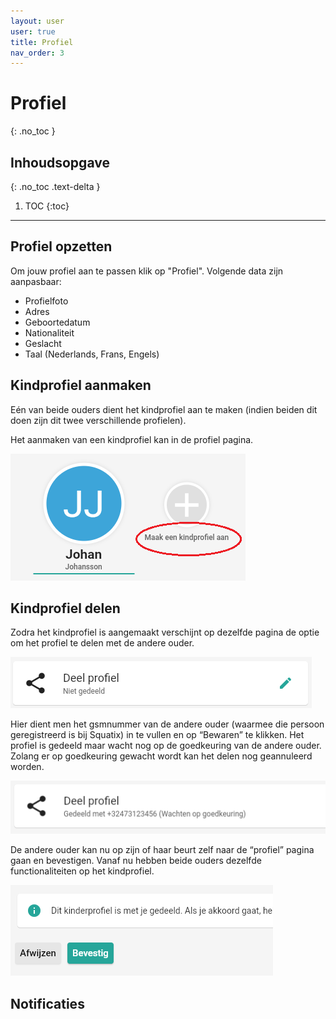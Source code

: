 ```yaml
---
layout: user
user: true
title: Profiel
nav_order: 3
---
```


# Profiel
{: .no_toc }

## Inhoudsopgave
{: .no_toc .text-delta }

1. TOC
{:toc}

---

## Profiel opzetten

Om jouw profiel aan te passen klik op "Profiel". Volgende data zijn aanpasbaar:
- Profielfoto
- Adres
- Geboortedatum
- Nationaliteit
- Geslacht
- Taal (Nederlands, Frans, Engels)

## Kindprofiel aanmaken

Eén van beide ouders dient het kindprofiel aan te maken (indien beiden dit doen zijn dit twee verschillende profielen).

Het aanmaken van een kindprofiel kan in de profiel pagina.

![Create child profile](/assets/images/create_childprofile.png)

## Kindprofiel delen

Zodra het kindprofiel is aangemaakt verschijnt op dezelfde pagina de optie om het profiel te delen met de andere ouder. 

![Share child profile](/assets/images/share_profile.png)
 
Hier dient men het gsmnummer van de andere ouder (waarmee die persoon geregistreerd is bij Squatix) in te vullen en op “Bewaren” te klikken. 
Het profiel is gedeeld maar wacht nog op de goedkeuring van de andere ouder. Zolang er op goedkeuring gewacht wordt kan het delen nog geannuleerd worden.

![Share child profile](/assets/images/share_profile_wait_approval.png)
 
De andere ouder kan nu op zijn of haar beurt zelf naar de “profiel” pagina gaan en bevestigen. Vanaf nu hebben beide ouders dezelfde functionaliteiten op het kindprofiel.

![Share child profile](/assets/images/share_profile_approve.png)

## Notificaties